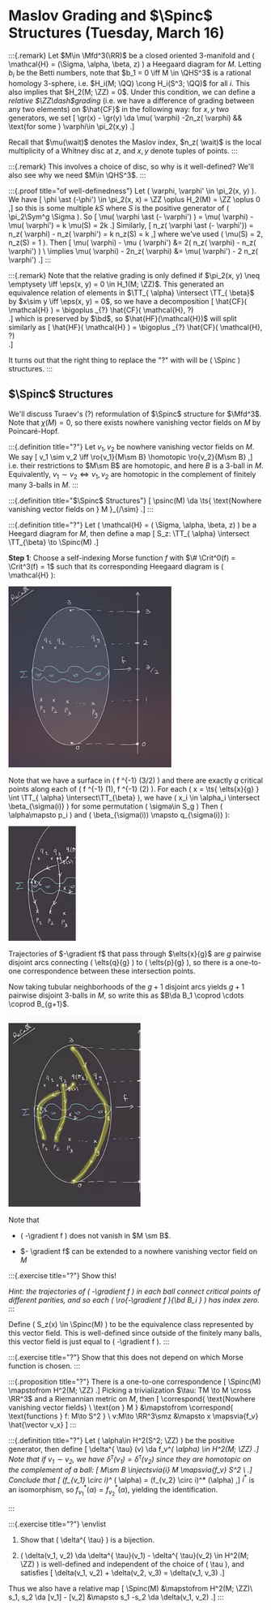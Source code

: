 # Maslov Grading and $\Spinc$ Structures (Tuesday, March 16)

:::{.remark}
Let $M\in \Mfd^3(\RR)$ be a closed oriented 3-manifold and \( \mathcal{H} = (\Sigma, \alpha, \beta, z)  \) a Heegaard diagram for $M$.
Letting $b_i$ be the Betti numbers, note that $b_1 = 0 \iff M \in \QHS^3$ is a rational homology 3-sphere, i.e. $H_i(M; \QQ) \cong H_i(S^3; \QQ)$ for all $i$.
This also implies that $H_2(M; \ZZ) = 0$.
Under this condition, we can define a *relative $\ZZ\dash$grading* (i.e. we have a difference of grading between any two elements) on $\hat{CF}$ in the following way: for $x, y$ two generators, we set 
\[
\gr(x) - \gr(y) \da \mu( \varphi) -2n_z( \varphi) && \text{for some } \varphi\in \pi_2(x,y)
.\]

Recall that $\mu(\wait)$ denotes the Maslov index, $n_z( \wait)$ is the local multiplicity of a Whitney disc at $z$, and  $x, y$ denote tuples of points.
:::

:::{.remark}
This involves a choice of disc, so why is it well-defined?
We'll also see why we need $M\in \QHS^3$.
:::

:::{.proof title="of well-definedness"}
Let \( \varphi, \varphi' \in \pi_2(x, y) \).
We have 
\[
\phi \ast (-\phi') \in \pi_2(x, x) = \ZZ \oplus H_2(M) = \ZZ \oplus 0
,\]
so this is some multiple $kS$ where $S$ is the positive generator of \( \pi_2\Sym^g \Sigma \).
So 
\[
\mu( \varphi \ast (- \varphi') ) = \mu( \varphi) - \mu( \varphi') = k \mu(S) = 2k
.\]
Similarly,
\[
n_z( \varphi \ast (- \varphi')) = n_z( \varphi) - n_z( \varphi') = k n_z(S) = k
,\]
where we've used \( \mu(S) = 2, n_z(S) = 1 \).
Then
\[
\mu( \varphi) - \mu ( \varphi') 
&= 2( n_z( \varphi) - n_z( \varphi') ) \\
\implies
\mu( \varphi) - 2n_z( \varphi) 
&= \mu( \varphi') - 2 n_z( \varphi')
.\]
:::

:::{.remark}
Note that the relative grading is only defined if $\pi_2(x, y) \neq \emptysety \iff \eps(x, y) = 0 \in H_1(M; \ZZ)$.
This generated an equivalence relation of elements in $\TT_{ \alpha} \intersect \TT_{ \beta}$ by $x\sim y \iff \eps(x, y) = 0$, so we have a decomposition
\[
\hat{CF}( \mathcal{H} ) = \bigoplus _{?} \hat{CF}( \mathcal{H}, ?)  
.\]
which is preserved by $\bd$, so $\hat{HF}(\mathcal{H})$ will split similarly as 
\[
\hat{HF}( \mathcal{H} ) = \bigoplus _{?} \hat{CF}( \mathcal{H}, ?)  
.\]

It turns out that the right thing to replace the "?" with will be \( \Spinc \) structures.
:::

## $\Spinc$ Structures

We'll discuss Turaev's (?) reformulation of $\Spinc$ structure for $\Mfd^3$.
Note that $\chi(M) = 0$, so there exists nowhere vanishing vector fields on $M$ by Poincaré-Hopf.


:::{.definition title="?"}
Let $v_1, v_2$ be nowhere vanishing vector fields on $M$.
We say 
\[
v_1 \sim v_2
\iff \ro{v_1}{M\sm B} \homotopic \ro{v_2}{M\sm B}
,\]
i.e. their restrictions to $M\sm B$ are homotopic, and here $B$ is a 3-ball in $M$.
Equivalently, $v_1\sim v_2 \iff v_1, v_2$ are homotopic in the complement of finitely many 3-balls in $M$.
:::


:::{.definition title="$\Spinc$ Structures"}
\[
\psinc(M) \da \ts{ \text{Nowhere vanishing vector fields on } M }_{/\sim}
.\]
:::


:::{.definition title="?"}
Let \( \mathcal{H} = ( \Sigma, \alpha, \beta, z)  \) be a Heegard diagram for $M$, then define a map
\[
S_z: \TT_{ \alpha} \intersect \TT_{\beta} \to \Spinc(M)
.\]

**Step 1**:
Choose a self-indexing Morse function $f$ with $\# \Crit^0(f) = \Crit^3(f) = 1$ such that its corresponding Heegaard diagram is \( \mathcal{H}  \):

![image_2021-03-16-11-47-19](figures/image_2021-03-16-11-47-19.png)

Note that we have a surface in \( f ^{-1} (3/2) \) and there are exactly $q$ critical points along each of \( f ^{-1} (1), f ^{-1} (2) \).
For each \( x = \ts{ \elts{x}{g} } \int \TT_{ \alpha} \intersect\TT_{\beta} \), we have \( x_i \in \alpha_i \intersect \beta_{\sigma(i)} \) for some permutation \( \sigma\in S_g \) 
Then \( \alpha\mapsto p_i \) and \( \beta_{\sigma(i)) \mapsto q_{\sigma(i)} \):

![image_2021-03-16-11-49-42](figures/image_2021-03-16-11-49-42.png)

Trajectories of $-\gradient f$ that pass through $\elts{x}{g}$ are $g$ pairwise disjoint arcs connecting \( \elts{q}{g} \) to \( \elts{p}{g} \), so there is a one-to-one correspondence between these intersection points.

Now taking tubular neighborhoods of the $g+1$ disjoint arcs yields $g+1$ pairwise disjoint 3-balls in $M$, so write this as $B\da B_1 \coprod \cdots \coprod B_{g+1}$.

![image_2021-03-16-11-53-04](figures/image_2021-03-16-11-53-04.png)

Note that 

- \( -\gradient f \) does not vanish in $M \sm B$.

- $- \gradient f$ can be extended to a nowhere vanishing vector field on $M$


:::{.exercise title="?"}
Show this!

*Hint: the trajectories of \( -\gradient f \) in each ball connect critical points of different parities, and so each \( \ro{-\gradient f }{\bd B_i } \) has index zero.*
:::

Define \( S_z(x) \in \Spinc(M) \) to be the equivalence class represented by this vector field.
This is well-defined since outside of the finitely many balls, this vector field is just equal to \( -\gradient f \).
:::

:::{.exercise title="?"}
Show that this does not depend on which Morse function is chosen.
:::


:::{.proposition title="?"}
There is a one-to-one correspondence
\[
\Spinc(M) \mapstofrom H^2(M; \ZZ)
.\]
Picking a trivialization $\tau: TM \to M \cross \RR^3$ and a Riemannian metric on $M$, then
\[
\correspond{
  \text{Nowhere vanishing vector fields} \\
  \text{on } M
}
&\mapstofrom
\correspond{
  \text{functions } f: M\to S^2
} \\
v:M\to \RR^3\smz &\mapsto 
x \mapsvia{f_v} \hat{\vector v_x}
\]
:::


:::{.definition title="?"}
Let \( \alpha\in H^2(S^2; \ZZ) \) be the positive generator, then define
\[
\delta^{ \tau} (v) \da f_v^*( \alpha) \in H^2(M; \ZZ)
.\]
Note that if $v_1 \sim v_2$,  we have $\delta^{ \tau}(v_1) = \delta^{ \tau}(v_2)$ since they are homotopic on the complement of a ball:
\[
M\sm B \injectsvia{i} M \mapsvia{f_v} S^2 \\
.\]
Conclude that 
\[
(f_{v_1} \circ i)^* ( \alpha) = (f_{v_2} \circ i)^* (\alpha)
,\]
$i^*$ is an isomorphism, so $f_{v_1}^*( \alpha) = f_{v_2}^* ( \alpha)$, yielding the identification.

:::


:::{.exercise title="?"}
\envlist

1. Show that \( \delta^{ \tau} \) is a bijection.

2. \( \delta(v_1, v_2) \da \delta^{ \tau}(v_1) - \delta^{ \tau}(v_2) \in H^2(M; \ZZ) \) is well-defined and independent of the choice of \( \tau \), and satisfies
\[
\delta(v_1, v_2) + \delta(v_2, v_3) = \delta(v_1, v_3)
.\]

Thus we also have a relative map
\[
\Spinc(M) &\mapstofrom H^2(M; \ZZ)\\
s_1, s_2 \da [v_1] - [v_2] &\mapsto s_1 -s_2 \da \delta(v_1, v_2)
.\]
:::




